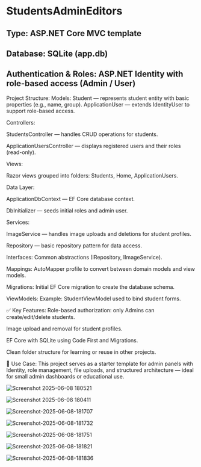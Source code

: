 # StudentsAdminEditors

## Type: ASP.NET Core MVC template

## Database: SQLite (app.db)
## Authentication & Roles: ASP.NET Identity with role-based access (Admin / User)

Project Structure:
Models:
Student — represents student entity with basic properties (e.g., name, group).
ApplicationUser — extends IdentityUser to support role-based access.

Controllers:

StudentsController — handles CRUD operations for students.

ApplicationUsersController — displays registered users and their roles (read-only).

Views:

Razor views grouped into folders: Students, Home, ApplicationUsers.

Data Layer:

ApplicationDbContext — EF Core database context.

DbInitializer — seeds initial roles and admin user.

Services:

ImageService — handles image uploads and deletions for student profiles.

Repository — basic repository pattern for data access.

Interfaces: Common abstractions (IRepository, IImageService).

Mappings: AutoMapper profile to convert between domain models and view models.

Migrations: Initial EF Core migration to create the database schema.

ViewModels: Example: StudentViewModel used to bind student forms.

✅ Key Features:
Role-based authorization: only Admins can create/edit/delete students.

Image upload and removal for student profiles.

EF Core with SQLite using Code First and Migrations.

Clean folder structure for learning or reuse in other projects.

🔧 Use Case:
This project serves as a starter template for admin panels with Identity, role management, file uploads, and structured architecture — ideal for small admin dashboards or educational use.

![Screenshot 2025-06-08 180521](https://github.com/user-attachments/assets/bbe19664-ce2f-484a-90e8-688e483f8a37)

![Screenshot 2025-06-08 180411](https://github.com/user-attachments/assets/e51a0e1c-6661-4bab-a6cf-886361d69a15)

![Screenshot-2025-06-08-181707](https://github.com/user-attachments/assets/542101c7-7fb5-43d0-9a09-276e9b5ff8a4)

![Screenshot-2025-06-08-181732](https://github.com/user-attachments/assets/e5ba523e-b3f9-4f21-982a-ca34b8ea8ff8)

![Screenshot-2025-06-08-181751](https://github.com/user-attachments/assets/3b26d5d1-bbd4-43aa-b8e2-9c73f7f9ffd0)

![Screenshot-2025-06-08-181821](https://github.com/user-attachments/assets/39fd8087-34e5-49d7-a82e-acc40ca6f6e0)

![Screenshot-2025-06-08-181836](https://github.com/user-attachments/assets/c83e8edf-dc7f-4705-8692-54ced64b44e2)
